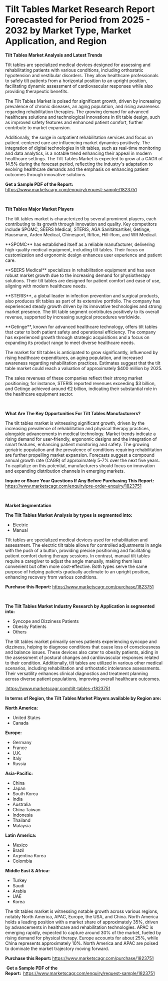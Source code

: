<p><h1>Tilt Tables Market Research Report Forecasted for Period from 2025 -  2032 by Market Type, Market Application, and Region</h1></p><p><strong>Tilt Tables Market Analysis and Latest Trends</strong></p>
<p><p>Tilt tables are specialized medical devices designed for assessing and rehabilitating patients with various conditions, including orthostatic hypotension and vestibular disorders. They allow healthcare professionals to safely tilt patients from a horizontal position to an upright position, facilitating dynamic assessment of cardiovascular responses while also providing therapeutic benefits.</p><p>The Tilt Tables Market is poised for significant growth, driven by increasing prevalence of chronic diseases, an aging population, and rising awareness regarding rehabilitation therapies. The growing demand for advanced healthcare solutions and technological innovations in tilt table design, such as improved safety features and enhanced patient comfort, further contribute to market expansion. </p><p>Additionally, the surge in outpatient rehabilitation services and focus on patient-centered care are influencing market dynamics positively. The integration of digital technologies in tilt tables, such as real-time monitoring and data analytics, is a notable trend enhancing their appeal in modern healthcare settings. The Tilt Tables Market is expected to grow at a CAGR of 14.5% during the forecast period, reflecting the industry's adaptation to evolving healthcare demands and the emphasis on enhancing patient outcomes through innovative solutions.</p></p>
<p><strong>Get a Sample PDF of the Report:&nbsp;</strong> <a href="https://www.marketscagr.com/enquiry/request-sample/1823751?utm_campaign=3135&utm_medium=2&utm_source=Github&utm_content=ia&utm_term=13042025&utm_id=tilt-tables">https://www.marketscagr.com/enquiry/request-sample/1823751</a></p>
<p>&nbsp;</p>
<p><strong>Tilt Tables Major Market Players</strong></p>
<p><p>The tilt tables market is characterized by several prominent players, each contributing to its growth through innovation and quality. Key competitors include SPOMC, SEERS Medical, STERIS, AGA Sanitätsartikel, Getinge, Hausmann, Arden Medical, Chinesport, Rifton, Hill-Rom, and WR Medical.</p><p>**SPOMC** has established itself as a reliable manufacturer, delivering high-quality medical equipment, including tilt tables. Their focus on customization and ergonomic design enhances user experience and patient care. </p><p>**SEERS Medical** specializes in rehabilitation equipment and has seen robust market growth due to the increasing demand for physiotherapy solutions. Their tilt tables are designed for patient comfort and ease of use, aligning with modern healthcare needs.</p><p>**STERIS**, a global leader in infection prevention and surgical products, also produces tilt tables as part of its extensive portfolio. The company has experienced steady growth driven by its innovative technologies and strong market presence. The tilt table segment contributes positively to its overall revenue, supported by increasing surgical procedures worldwide.</p><p>**Getinge**, known for advanced healthcare technology, offers tilt tables that cater to both patient safety and operational efficiency. The company has experienced growth through strategic acquisitions and a focus on expanding its product range to meet diverse healthcare needs.</p><p>The market for tilt tables is anticipated to grow significantly, influenced by rising healthcare expenditures, an aging population, and increased awareness regarding rehabilitation practices. Estimates suggest that the tilt table market could reach a valuation of approximately $400 million by 2025.</p><p>The sales revenues of these companies reflect their strong market positioning; for instance, STERIS reported revenues exceeding $3 billion, and Getinge achieved around €2 billion, indicating their substantial role in the healthcare equipment sector.</p></p>
<p>&nbsp;</p>
<p><strong>What Are The Key Opportunities For Tilt Tables Manufacturers?</strong></p>
<p><p>The tilt tables market is witnessing significant growth, driven by the increasing prevalence of rehabilitation and physical therapy practices, alongside advancements in medical technology. Market trends indicate a rising demand for user-friendly, ergonomic designs and the integration of smart features, enhancing patient monitoring and safety. The growing geriatric population and the prevalence of conditions requiring rehabilitation are further propelling market expansion. Forecasts suggest a compound annual growth rate (CAGR) of approximately 5-7% over the next five years. To capitalize on this potential, manufacturers should focus on innovation and expanding distribution channels in emerging markets.</p></p>
<p><strong>Inquire or Share Your Questions If Any Before Purchasing This Report:</strong> <a href="https://www.marketscagr.com/enquiry/pre-order-enquiry/1823751?utm_campaign=3135&utm_medium=2&utm_source=Github&utm_content=ia&utm_term=13042025&utm_id=tilt-tables">https://www.marketscagr.com/enquiry/pre-order-enquiry/1823751</a></p>
<p>&nbsp;</p>
<p><strong>Market Segmentation</strong></p>
<p><strong>The Tilt Tables Market Analysis by types is segmented into:</strong></p>
<p><ul><li>Electric</li><li>Manual</li></ul></p>
<p><p>Tilt tables are specialized medical devices used for rehabilitation and assessment. The electric tilt table allows for controlled adjustments in angle with the push of a button, providing precise positioning and facilitating patient comfort during therapy sessions. In contrast, manual tilt tables require a caregiver to adjust the angle manually, making them less convenient but often more cost-effective. Both types serve the same purpose of helping patients gradually acclimate to an upright position, enhancing recovery from various conditions.</p></p>
<p><strong>Purchase this Report:&nbsp;</strong><a href="https://www.marketscagr.com/purchase/1823751?utm_campaign=3135&utm_medium=2&utm_source=Github&utm_content=ia&utm_term=13042025&utm_id=tilt-tables">https://www.marketscagr.com/purchase/1823751</a></p>
<p>&nbsp;</p>
<p><strong>The Tilt Tables Market Industry Research by Application is segmented into:</strong></p>
<p><ul><li>Syncope and Dizziness Patients</li><li>Obesity Patients</li><li>Others</li></ul></p>
<p><p>The tilt tables market primarily serves patients experiencing syncope and dizziness, helping to diagnose conditions that cause loss of consciousness and balance issues. These devices also cater to obesity patients, aiding in the assessment of postural changes and cardiovascular responses related to their condition. Additionally, tilt tables are utilized in various other medical scenarios, including rehabilitation and orthostatic intolerance assessments. Their versatility enhances clinical diagnostics and treatment planning across diverse patient populations, improving overall healthcare outcomes.</p></p>
<p><a href="https://www.marketscagr.com/tilt-tables-r1823751?utm_campaign=3135&utm_medium=2&utm_source=Github&utm_content=ia&utm_term=13042025&utm_id=tilt-tables">&nbsp;https://www.marketscagr.com/tilt-tables-r1823751</a></p>
<p><strong>In terms of Region, the Tilt Tables Market Players available by Region are:</strong></p>
<p>
    <p> <strong> North America: </strong>
        <ul>
            <li>United States</li>
            <li>Canada</li>
        </ul>
        </p> 
    <p> <strong> Europe: </strong>
        <ul>
            <li>Germany</li>
            <li>France</li>
            <li>U.K.</li>
            <li>Italy</li>
            <li>Russia</li>
        </ul>
        </p> 
    <p> <strong> Asia-Pacific: </strong>
        <ul>
            <li>China</li>
            <li>Japan</li>
            <li>South Korea</li>
            <li>India</li>
            <li>Australia</li>
            <li>China Taiwan</li>
            <li>Indonesia</li>
            <li>Thailand</li>
            <li>Malaysia</li>
        </ul>
        </p> 
    <p> <strong> Latin America: </strong>
        <ul>
            <li>Mexico</li>
            <li>Brazil</li>
            <li>Argentina Korea</li>
            <li>Colombia</li>
        </ul>
        </p> 
    <p> <strong> Middle East & Africa: </strong>
        <ul>
            <li>Turkey</li>
            <li>Saudi</li>
            <li>Arabia</li>
            <li>UAE</li>
            <li>Korea</li>
        </ul>
    </p>
    </p>
<p><p>The tilt tables market is witnessing notable growth across various regions, notably North America, APAC, Europe, the USA, and China. North America holds a leading position with a market share of approximately 35%, driven by advancements in healthcare and rehabilitation technologies. APAC is emerging rapidly, expected to capture around 30% of the market, fueled by rising demand for physical therapy. Europe accounts for about 25%, while China represents approximately 10%. North America and APAC are poised to dominate the market trajectory moving forward.</p></p>
<p><strong>Purchase this Report: </strong><a href="https://www.marketscagr.com/purchase/1823751?utm_campaign=3135&utm_medium=2&utm_source=Github&utm_content=ia&utm_term=13042025&utm_id=tilt-tables">https://www.marketscagr.com/purchase/1823751</a></p>
<p>&nbsp;<strong>Get a Sample PDF of the Report:&nbsp;&nbsp;</strong><a href="https://www.marketscagr.com/enquiry/request-sample/1823751?utm_campaign=3135&utm_medium=2&utm_source=Github&utm_content=ia&utm_term=13042025&utm_id=tilt-tables">https://www.marketscagr.com/enquiry/request-sample/1823751</a></p>
<p><strong></strong></p>
<p><p></p><p></p><p></p></p>